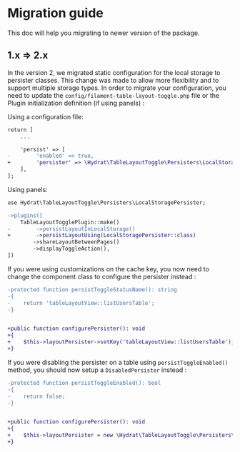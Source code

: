 # Migration guide

This doc will help you migrating to newer version of the package.

## 1.x => 2.x

In the version 2, we migrated static configuration for the local storage to persister classes. This change was made to allow more flexibility and to support multiple storage types. In order to migrate your configuration, you need to update the `config/filament-table-layout-toggle.php` file or the Plugin initialization definition (if using panels) :

Using a configuration file:

```diff
return [
    ...

    'persist' => [
-        'enabled' => true,
+        'persister' => \Hydrat\TableLayoutToggle\Persisters\LocalStoragePersister::class,
    ],
];
```

Using panels:

```diff
use Hydrat\TableLayoutToggle\Persisters\LocalStoragePersister;

->plugins([
    TableLayoutTogglePlugin::make()
-        ->persistLayoutInLocalStorage()
+        ->persistLayoutUsing(LocalStoragePersister::class)
        ->shareLayoutBetweenPages()
        ->displayToggleAction(),
])
```

If you were using customizations on the cache key, you now need to change the component class to configure the persister instead :

```diff
-protected function persistToggleStatusName(): string
-{
-    return 'tableLayoutView::listUsersTable';
-}


+public function configurePersister(): void
+{
+    $this->layoutPersister->setKey('tableLayoutView::listUsersTable');
+}
```

If you were disabling the persister on a table using `persistToggleEnabled()` method, you should now setup a `DisabledPersister` instead :

```diff
-protected function persistToggleEnabled(): bool
-{
-    return false;
-}


+public function configurePersister(): void
+{
+    $this->layoutPersister = new \Hydrat\TableLayoutToggle\Persisters\DisabledPersister($this);
+}
```
